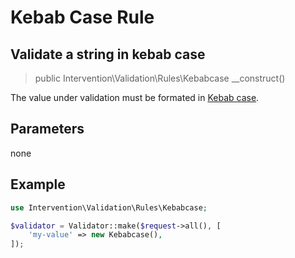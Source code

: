 # Kebab Case Rule
## Validate a string in kebab case

> public Intervention\Validation\Rules\Kebabcase __construct()

The value under validation must be formated in [Kebab case](https://en.wikipedia.org/wiki/Letter_case#Special_case_styles).

## Parameters

none

## Example

```php
use Intervention\Validation\Rules\Kebabcase;

$validator = Validator::make($request->all(), [
    'my-value' => new Kebabcase(),
]);
```


